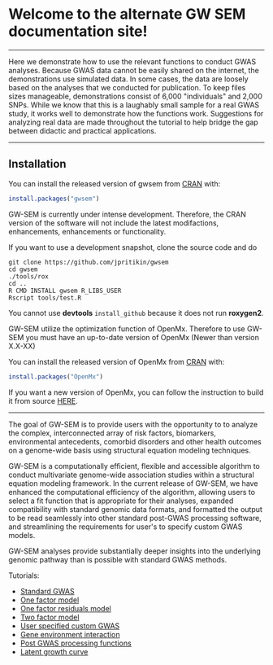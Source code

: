 # Welcome to the alternate GW SEM documentation site!

***
Here we demonstrate how to use the relevant functions to conduct GWAS analyses.  Because GWAS data cannot be easily shared on the internet, the demonstrations use simulated data.  In some cases, the data are loosely based on the analyses that we conducted for publication. To keep files sizes manageable, demonstrations consist of 6,000 "individuals" and 2,000 SNPs.  While we know that this is a laughably small sample for a real GWAS study, it works well to demonstrate how the functions work.  Suggestions for analyzing real data are made throughout the tutorial to help bridge the gap between didactic and practical applications.

***

## Installation

You can install the released version of gwsem from [CRAN](https://CRAN.R-project.org) with:

``` r
install.packages("gwsem")
```

GW-SEM is currently under intense development. Therefore, the CRAN version of the software will not include the latest modifactions, enhancements, enhancements or functionality.

If you want to use a development snapshot, clone the source code and do

```
git clone https://github.com/jpritikin/gwsem
cd gwsem 
./tools/rox
cd ..
R CMD INSTALL gwsem R_LIBS_USER
Rscript tools/test.R
```

You cannot use **devtools** `install_github` because it does not run **roxygen2**.

GW-SEM utilize the optimization function of OpenMx. Therefore to use GW-SEM you must have an up-to-date version of OpenMx (Newer than version X.X-XX)

You can install the released version of OpenMx from [CRAN](https://CRAN.R-project.org) with:

``` r
install.packages("OpenMx")
```

If you want a new version of OpenMx, you can follow the instruction to build it from source [HERE](https://openmx.ssri.psu.edu).

***

The goal of GW-SEM is to provide users with the opportunity to to analyze the complex, interconnected array of risk factors, biomarkers, environmental antecedents, comorbid disorders and other health outcomes on a genome-wide basis using structural equation modeling techniques.

GW-SEM is a computationally efficient, flexible and accessible algorithm to conduct multivariate genome-wide association studies within a structural equation modeling framework.  In the current release of GW-SEM, we have enhanced the computational efficiency of the algorithm, allowing users to select a fit function that is appropriate for their analyses, expanded compatibility with standard genomic data formats, and formatted the output to be read seamlessly into other standard post-GWAS processing software, and streamlining the requirements for user's to specify custom GWAS models. 

GW-SEM analyses provide substantially deeper insights into the underlying genomic pathway than is possible with standard GWAS methods.

Tutorials:

- [Standard GWAS](StandardGWAS.html)
- [One factor model](OneFactorModel.html)
- [One factor residuals model](ResidualsModel.html)
- [Two factor model](TwoFactorModel.html)
- [User specified custom GWAS](UserSpecifiedGWASModels.html)
- [Gene environment interaction](GeneEnvironmentInteractionGxEModels.html)
- [Post GWAS processing functions](PostGWASprocessingfunctions.html)
- [Latent growth curve](growth.html)
